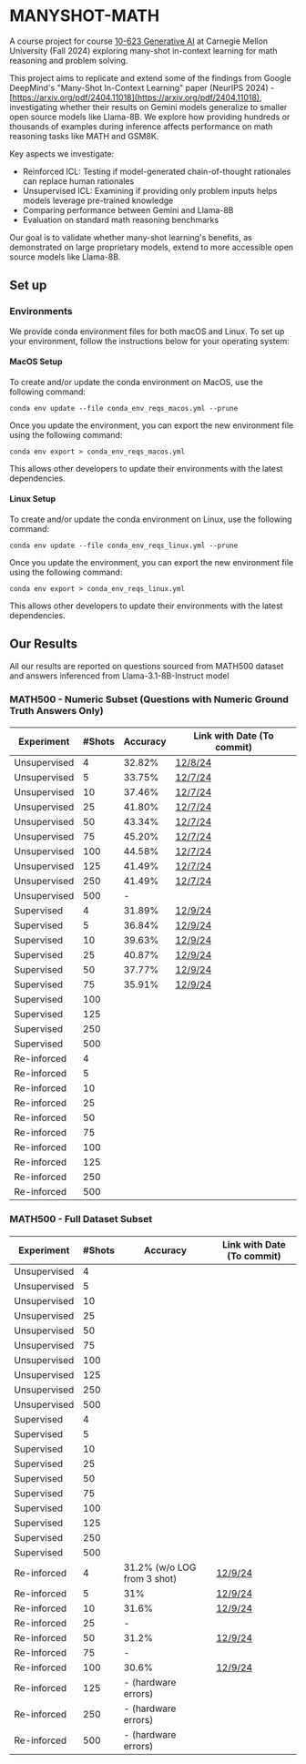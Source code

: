 # MANYSHOT-MATH

A course project for course [10-623 Generative AI](https://www.cs.cmu.edu/~mgormley/courses/10423/) at Carnegie Mellon University (Fall 2024) exploring many-shot in-context learning for math reasoning and problem solving.

This project aims to replicate and extend some of the findings from Google DeepMind's "Many-Shot In-Context Learning" paper (NeurIPS 2024) - [https://arxiv.org/pdf/2404.11018](https://arxiv.org/pdf/2404.11018), investigating whether their results on Gemini models generalize to smaller open source models like Llama-8B. We explore how providing hundreds or thousands of examples during inference affects performance on math reasoning tasks like MATH and GSM8K.

Key aspects we investigate:

- Reinforced ICL: Testing if model-generated chain-of-thought rationales can replace human rationales
- Unsupervised ICL: Examining if providing only problem inputs helps models leverage pre-trained knowledge
- Comparing performance between Gemini and Llama-8B
- Evaluation on standard math reasoning benchmarks

Our goal is to validate whether many-shot learning's benefits, as demonstrated on large proprietary models, extend to more accessible open source models like Llama-8B.

## Set up

### Environments

We provide conda environment files for both macOS and Linux. To set up your environment, follow the instructions below for your operating system:

#### MacOS Setup

To create and/or update the conda environment on MacOS, use the following command:

```
conda env update --file conda_env_reqs_macos.yml --prune
```

Once you update the environment, you can export the new environment file using the following command:

```
conda env export > conda_env_reqs_macos.yml
```

This allows other developers to update their environments with the latest dependencies.

#### Linux Setup

To create and/or update the conda environment on Linux, use the following command:

```
conda env update --file conda_env_reqs_linux.yml --prune
```

Once you update the environment, you can export the new environment file using the following command:

```
conda env export > conda_env_reqs_linux.yml
```

This allows other developers to update their environments with the latest dependencies.

## Our Results

All our results are reported on questions sourced from MATH500 dataset and answers inferenced from Llama-3.1-8B-Instruct model

### MATH500 - Numeric Subset (Questions with Numeric Ground Truth Answers Only) 

####

| Experiment      | #Shots   | Accuracy       | Link with Date (To commit)         |
|-----------------|----------|----------------|----------------------------|
| Unsupervised | 4 | 32.82% | [12/8/24]() |
| Unsupervised | 5 | 33.75% | [12/7/24](https://github.com/Rajeevveera24/manyshot-math/blob/f0acf7f1ca9e39d2c8fc05bf72cd45a6cd931b58/experiments/rveerara/5shot_unsupervised.json) |
| Unsupervised | 10 | 37.46%  | [12/7/24](https://github.com/Rajeevveera24/manyshot-math/blob/d35d295b97ff2239c190cacf493e69e349dcde20/experiments/rveerara/10shot_unsupervised.json)|
| Unsupervised | 25 | 41.80% | [12/7/24](https://github.com/Rajeevveera24/manyshot-math/blob/7dede723501f83b65f277aab017bcad2440a15f6/experiments/rveerara/25shot_unsupervised.json) |
| Unsupervised | 50 | 43.34% | [12/7/24](https://github.com/Rajeevveera24/manyshot-math/blob/94ac29e2e47996d463c6dd62187e21557aeb460c/experiments/rveerara/50shot_unsupervised.json) |
| Unsupervised | 75 | 45.20% | [12/7/24](https://github.com/Rajeevveera24/manyshot-math/blob/437bb3be2af17042014dd8c6e94987d9c921d162/experiments/rveerara/75shot_unsupervised.json) |
| Unsupervised | 100 | 44.58% | [12/7/24](https://github.com/Rajeevveera24/manyshot-math/blob/43466f90fc628ced114665881ee914bd8c59c262/experiments/rveerara/100shot_unsupervised.json) |
| Unsupervised | 125 | 41.49% | [12/7/24](https://github.com/Rajeevveera24/manyshot-math/blob/f20e6c58e3ebea4a4981c63ce2fee29469a9f3a2/experiments/rveerara/125shot_unsupervised.json) |
| Unsupervised | 250 | 41.49% | [12/7/24](https://github.com/Rajeevveera24/manyshot-math/blob/eb75b3784b59eb1b66ac89eae56d780fc62c23d2/experiments/rveerara/250shot_unsupervised.json) |
| Unsupervised | 500 | - | |
| Supervised | 4 | 31.89% | [12/9/24]() |
| Supervised | 5 | 36.84% | [12/9/24]() |
| Supervised | 10 | 39.63% | [12/9/24]() |
| Supervised | 25 | 40.87% | [12/9/24]() |
| Supervised | 50 | 37.77% | [12/9/24]() |
| Supervised | 75 | 35.91% | [12/9/24]() |
| Supervised | 100 |  | |
| Supervised | 125 |  | |
| Supervised | 250 |  | |
| Supervised | 500 |  | |
| Re-inforced | 4 |  | |
| Re-inforced | 5 |  | |
| Re-inforced | 10 |  | |
| Re-inforced | 25 |  | |
| Re-inforced | 50 |  | |
| Re-inforced | 75 |  | |
| Re-inforced | 100 |  | |
| Re-inforced | 125 |  | |
| Re-inforced | 250 |  | |
| Re-inforced | 500 |  | |

### MATH500 - Full Dataset Subset

####

| Experiment      | #Shots   | Accuracy       | Link with Date (To commit)         |
|-----------------|----------|----------------|----------------------------|
| Unsupervised | 4 |  | |
| Unsupervised | 5 |  | |
| Unsupervised | 10 |  | |
| Unsupervised | 25 |  | |
| Unsupervised | 50 |  | |
| Unsupervised | 75 |  | |
| Unsupervised | 100 |  | |
| Unsupervised | 125 |  | |
| Unsupervised | 250 |  | |
| Unsupervised | 500 |  | |
| Supervised | 4 |  | |
| Supervised | 5 |  | |
| Supervised | 10 |  | |
| Supervised | 25 |  | |
| Supervised | 50 |  | |
| Supervised | 75 |  | |
| Supervised | 100 |  | |
| Supervised | 125 |  | |
| Supervised | 250 |  | |
| Supervised | 500 |  | |
| Re-inforced | 4 | 31.2% (w/o LOG from 3 shot) |[12/9/24](https://github.com/Rajeevveera24/manyshot-math/commit/363b29440ced3de32ecfc4aeed27348c57b029be) |
| Re-inforced | 5 | 31% |[12/9/24](https://github.com/Rajeevveera24/manyshot-math/commit/363b29440ced3de32ecfc4aeed27348c57b029be) |
| Re-inforced | 10 | 31.6% |[12/9/24](https://github.com/Rajeevveera24/manyshot-math/commit/363b29440ced3de32ecfc4aeed27348c57b029be) |
| Re-inforced | 25 | - | |
| Re-inforced | 50 | 31.2% |[12/9/24](https://github.com/Rajeevveera24/manyshot-math/commit/363b29440ced3de32ecfc4aeed27348c57b029be) |
| Re-inforced | 75 | - | |
| Re-inforced | 100 | 30.6% |[12/9/24](https://github.com/Rajeevveera24/manyshot-math/commit/363b29440ced3de32ecfc4aeed27348c57b029be) |
| Re-inforced | 125 | - (hardware errors) | |
| Re-inforced | 250 | - (hardware errors) | |
| Re-inforced | 500 | - (hardware errors) | |